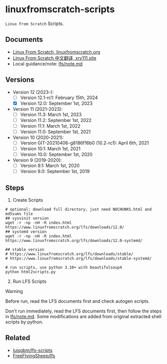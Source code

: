 # linuxfromscratch-scripts

`Linux From Scratch` Scripts.

## Documents

- [Linux From Scratch, linuxfromscratch.org](https://www.linuxfromscratch.org/lfs/read.html)
- [Linux From Scratch 中文翻译, xry111.site](https://lfs.xry111.site/zh_CN/)
- Local guidance/note: [lfs/note.md](lfs/note.md)

## Versions

- Version 12 (2023-):
  - [ ] Version 12.1-rc1: February 15th, 2024
  - [x] Version 12.0: September 1st, 2023
- Version 11 (2021-2023):
  - [ ] Version 11.3: March 1st, 2023
  - [ ] Version 11.2: September 1st, 2022
  - [ ] Version 11.1: March 1st, 2022
  - [ ] Version 11.0: September 1st, 2021
- Version 10 (2020-2021):
  - [ ] Version GIT-20210406-g8186f16b0 (10.2-rc1): April 6th, 2021
  - [ ] Version 10.1: March 1st, 2021
  - [ ] Version 10.0: September 1st, 2020
- Version 9 (2019-2020):
  - [ ] Version 9.1: March 1st, 2020
  - [ ] Version 9.0: September 1st, 2019

## Steps

1. Create Scripts

```shell
# optional: download full directory, just need NOCHUNKS.html and md5sums file
## sysvinit version
wget -r -np -nH -R index.html https://www.linuxfromscratch.org/lfs/downloads/12.0/
## systemd version
wget -r -np -nH -R index.html https://www.linuxfromscratch.org/lfs/downloads/12.0-systemd/

## stable version
# https://www.linuxfromscratch.org/lfs/downloads/stable/
# https://www.linuxfromscratch.org/lfs/downloads/stable-systemd/

# run scripts, use python 3.10+ with beautifulsoup4
python html2scripts.py
```

2. Run LFS Scripts

> [!warning]
> Before run, read the LFS documents first and check autogen scripts.

Don't run immediately, read the LFS documents first, then follow the steps in [lfs/note.md](lfs/note.md). Some modifications are added from original extracted shell scripts by python.

## Related

- [luisgbm/lfs-scripts](https://github.com/luisgbm/lfs-scripts)
- [FreeFlyingSheep/lfs](https://github.com/FreeFlyingSheep/lfs)
